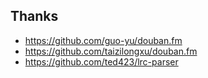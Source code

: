 ## Thanks
* https://github.com/guo-yu/douban.fm
* https://github.com/taizilongxu/douban.fm
* https://github.com/ted423/lrc-parser